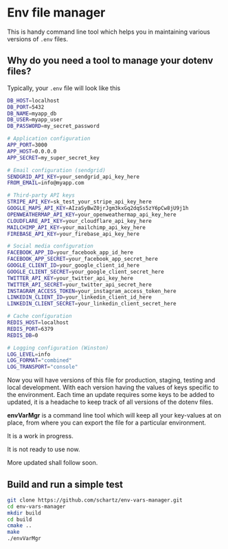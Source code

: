 # Env file manager

This is handy command line tool which helps you in maintaining various versions of `.env` files.

## Why do you need a tool to manage your dotenv files?
Typically, your `.env` file will look like this

```bash
DB_HOST=localhost
DB_PORT=5432
DB_NAME=myapp_db
DB_USER=myapp_user
DB_PASSWORD=my_secret_password

# Application configuration
APP_PORT=3000
APP_HOST=0.0.0.0
APP_SECRET=my_super_secret_key

# Email configuration (sendgrid)
SENDGRID_API_KEY=your_sendgrid_api_key_here
FROM_EMAIL=info@myapp.com

# Third-party API keys
STRIPE_API_KEY=sk_test_your_stripe_api_key_here
GOOGLE_MAPS_API_KEY=AIzaSyBwZ0jrJgm3kxGq2dqSs5zY6pCw8jU9j1h
OPENWEATHERMAP_API_KEY=your_openweathermap_api_key_here
CLOUDFLARE_API_KEY=your_cloudflare_api_key_here
MAILCHIMP_API_KEY=your_mailchimp_api_key_here
FIREBASE_API_KEY=your_firebase_api_key_here

# Social media configuration
FACEBOOK_APP_ID=your_facebook_app_id_here
FACEBOOK_APP_SECRET=your_facebook_app_secret_here
GOOGLE_CLIENT_ID=your_google_client_id_here
GOOGLE_CLIENT_SECRET=your_google_client_secret_here
TWITTER_API_KEY=your_twitter_api_key_here
TWITTER_API_SECRET=your_twitter_api_secret_here
INSTAGRAM_ACCESS_TOKEN=your_instagram_access_token_here
LINKEDIN_CLIENT_ID=your_linkedin_client_id_here
LINKEDIN_CLIENT_SECRET=your_linkedin_client_secret_here

# Cache configuration
REDIS_HOST=localhost
REDIS_PORT=6379
REDIS_DB=0

# Logging configuration (Winston)
LOG_LEVEL=info
LOG_FORMAT="combined"
LOG_TRANSPORT="console"
```
Now you will have versions of this file for production, staging, testing and local development.
With each version having the values of keys specific to the environment.
Each time an update requires some keys to be added to updated, it is a headache to keep track of all versions of the dotenv files.

**envVarMgr** is a command line tool which will keep all your key-values at on place, from where you can export the file for a particular environment.

It is a work in progress.  

It is not ready to use now. 

More updated shall follow soon.

## Build and run a simple test
```bash
git clone https://github.com/schartz/env-vars-manager.git
cd env-vars-manager
mkdir build
cd build
cmake ..
make
./envVarMgr
```
